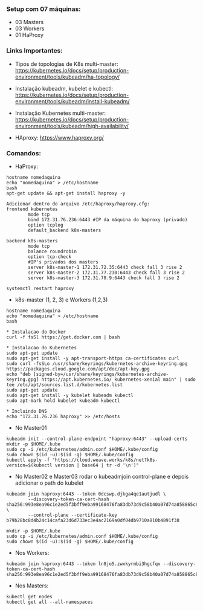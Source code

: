 

### Setup com 07 máquinas:

* 03 Masters
* 03 Workers
* 01 HaProxy


### Links Importantes: 
* Tipos de topologias de K8s multi-master: 
https://kubernetes.io/docs/setup/production-environment/tools/kubeadm/ha-topology/

* Instalação kubeadm, kubelet e kubectl: 
https://kubernetes.io/docs/setup/production-environment/tools/kubeadm/install-kubeadm/

* Instalação Kubernetes multi-master: 
https://kubernetes.io/docs/setup/production-environment/tools/kubeadm/high-availability/

* HAproxy: https://www.haproxy.org/

### Comandos:

* HaProxy:
```
hostname nomedaquina
echo "nomedaquina" > /etc/hostname
bash
apt-get update && apt-get install haproxy -y

Adicionar dentro do arquivo /etc/haproxy/haproxy.cfg:
frontend kubernetes
        mode tcp
        bind 172.31.76.236:6443 #IP da máquina do haproxy (privado)
        option tcplog
        default_backend k8s-masters

backend k8s-masters
        mode tcp
        balance roundrobin
        option tcp-check
		#IP's privados dos masters
        server k8s-master-1 172.31.72.35:6443 check fall 3 rise 2
        server k8s-master-2 172.31.77.230:6443 check fall 3 rise 2
        server k8s-master-3 172.31.78.9:6443 check fall 3 rise 2
		
systemctl restart haproxy
```

* k8s-master (1, 2, 3) e Workers (1,2,3)
```
hostname nomedaquina
echo "nomedaquina" > /etc/hostname
bash

* Instalacao do Docker
curl -f fsSl https://get.docker.com | bash 

* Instalacao do Kubernetes
sudo apt-get update
sudo apt-get install -y apt-transport-https ca-certificates curl
sudo curl -fsSLo /usr/share/keyrings/kubernetes-archive-keyring.gpg https://packages.cloud.google.com/apt/doc/apt-key.gpg
echo "deb [signed-by=/usr/share/keyrings/kubernetes-archive-keyring.gpg] https://apt.kubernetes.io/ kubernetes-xenial main" | sudo tee /etc/apt/sources.list.d/kubernetes.list
sudo apt-get update
sudo apt-get install -y kubelet kubeadm kubectl
sudo apt-mark hold kubelet kubeadm kubectl

* Incluindo DNS
echo "172.31.76.236 haproxy" >> /etc/hosts
```


* No Master01
```
kubeadm init --control-plane-endpoint "haproxy:6443" --upload-certs
mkdir -p $HOME/.kube
sudo cp -i /etc/kubernetes/admin.conf $HOME/.kube/config
sudo chown $(id -u):$(id -g) $HOME/.kube/config
kubectl apply -f "https://cloud.weave.works/k8s/net?k8s-version=$(kubectl version | base64 | tr -d '\n')"
```


* No Master02 e Master03 rodar o kubeadmjoin control-plane e depois adicionar o path do kubelet
```
kubeadm join haproxy:6443 --token 0dcswp.djkga4qe1autjudl \
        --discovery-token-ca-cert-hash sha256:993e8ea96c1e2ed5f3bff9eba99168476fa83db73d9c58b40a07d74a858865c8 \
        --control-plane --certificate-key b79b28bc8d4b24c14cafa23d6d733ec3e4ac2169a0df04db9710a810b4891f38
 
mkdir -p $HOME/.kube
sudo cp -i /etc/kubernetes/admin.conf $HOME/.kube/config
sudo chown $(id -u):$(id -g) $HOME/.kube/config
```


* Nos Workers:
```
kubeadm join haproxy:6443 --token ln8jo5.zwxkyrmbi3hgcfqv --discovery-token-ca-cert-hash sha256:993e8ea96c1e2ed5f3bff9eba99168476fa83db73d9c58b40a07d74a858865c8
```

* Nos Masters:
```
kubectl get nodes
kubectl get all --all-namespaces
```

